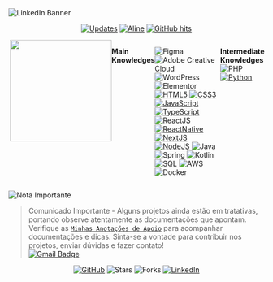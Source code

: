 <div>
  <div>
    <img 
      src="https://github.com/user-attachments/assets/23acd07c-e3da-4b17-8d0a-976ca2dfdd9a" 
      alt="LinkedIn Banner" 
    />
  </div>
  
<p align="center">
    <a href="https://github.com/AlineSilv?tab=followers" target="_blank"><img alt="Updates" src="https://img.shields.io/badge/--000000?style=flat-square&logo=RSS&logoColor=white"></a>
    <a href="https://github.com/AlineSilv" target="_blank"><img alt="Aline" src="https://badges.pufler.dev/visits/AlineSilv/AlineSilv?logo=GitHub&label=visits&color=success&logoColor=white&style=flat-square"/></a>
    <a href="https://github.com/AlineSilv/AlineSilv" target="_blank"><img alt="GitHub hits" src="https://img.shields.io/github/last-commit/AlineSilv/AlineSilv?label=profile%20updated&style=flat-square"></a>
</p>
  
<div style="display: flex"><br>
<img align='right' src='https://user-images.githubusercontent.com/5713670/87202985-820dcb80-c2b6-11ea-9f56-7ec461c497c3.gif' width='200'>

  <strong>Main Knowledges</strong>

![Figma](https://img.shields.io/badge/figma-%23F24E1E.svg?style=flat-square&logo=figma&logoColor=white)
![Adobe Creative Cloud](https://img.shields.io/badge/Adobe%20Creative%20Cloud-DA1F26.svg?style=flat-square&logo=Adobe%20Creative%20Cloud&logoColor=white)
![WordPress](https://img.shields.io/badge/WordPress-21759B?style=flat-square&logo=wordpress&logoColor=white)
![Elementor](https://img.shields.io/badge/Elementor-92003B?style=flat-square&logo=elementor&logoColor=white)
[![HTML5](https://img.shields.io/badge/html5-%23E34F26.svg?style=flat-square&logo=html5&logoColor=white)](https://www.w3.org/html/)
[![CSS3](https://img.shields.io/badge/css3-%231572B6.svg?style=flat-square&logo=css3&logoColor=white)](https://www.w3.org/Style/CSS/)
[![JavaScript](https://img.shields.io/badge/javascript-F7DF1E?logo=javascript&logoColor=000&style=flat-square)](https://www.javascript.com/)
[![TypeScript](https://img.shields.io/badge/typescript-3178C6?logo=typescript&logoColor=fff&style=flat-square)](https://www.typescriptlang.org/)
[![ReactJS](https://img.shields.io/badge/react-0c0626?logo=react&logoColor=459ab7&style=flat-square)](https://reactjs.org/)
[![ReactNative](https://img.shields.io/badge/reactnative-0c0626?logo=react&logoColor=459ab7&style=flat-square)](https://reactnative.dev/)
[![NextJS](https://img.shields.io/badge/nextjs-000?logo=next.js&logoColor=fff&style=flat-square)](https://nextjs.org/)
[![NodeJS](https://img.shields.io/badge/Node.js-339933?logo=Node.js&logoColor=fff&style=flat-square)](https://nodejs.org/en/)
![Java](https://img.shields.io/badge/Java-ED8B00?style=flat-square&logo=java&logoColor=white)
![Spring](https://img.shields.io/badge/spring-%236DB33F.svg?style=flat-square&logo=spring&logoColor=white)
![Kotlin](https://img.shields.io/badge/kotlin-%230095D5.svg?style=flat-square&logo=kotlin&logoColor=white)
![SQL](https://img.shields.io/badge/SQL-4479A1?style=flat-square&logo=postgresql&logoColor=white)
![AWS](https://img.shields.io/badge/AWS-232F3E?style=flat-square&logo=amazon-aws&logoColor=white)
![Docker](https://img.shields.io/badge/Docker-2496ED?style=flat-square&logo=docker&logoColor=white)


<strong>Intermediate Knowledges</strong><br>
![PHP](https://img.shields.io/badge/php-%23777BB4.svg?style=flat-square&logo=php&logoColor=white)
[![Python](https://img.shields.io/badge/Python-3776ab?logo=Python&logoColor=fff&style=flat-square)](https://www.python.org/)

 </div>

<div>
  
![Nota Importante](https://img.shields.io/badge/Nota-Importante-orange?style=for-the-badge)
> Comunicado Importante -  Alguns projetos ainda estão em tratativas, portando observe atentamente as documentações que apontam.
> Verifique as [`Minhas Anotações de Apoio`](https://garnet-shear-d8b.notion.site/Anota-es-de-Apoio-Sobre-Java-1459f9faccaa81ccbf20cd2ed35e0af4) para acompanhar documentações e dicas.
>Sinta-se a vontade para contribuir nos projetos, enviar dúvidas e fazer contato!</br>
> [![Gmail Badge](https://img.shields.io/badge/-alinealv.silv@gmail.com-181717?style=flat-square&logo=Gmail&logoColor=white)](mailto:alinealv.silv@gmail.com)
  
  <p align="center">
    <a href="https://github.com/AlineSilv" target="_blank"><img alt="GitHub" src="https://img.shields.io/badge/-@AlineSilv-181717?style=flat-square&logo=GitHub&logoColor=white"></a>
    <img alt="Stars" src="https://img.shields.io/github/stars/AlineSilv/AlineSilv?style=flat-square&labelColor=343b41"/> 
    <img alt="Forks" src="https://img.shields.io/github/forks/AlineSilv/AlineSilv?style=flat-square&labelColor=343b41"/>
    <a href="https://www.linkedin.com/in/AlineSilv" target="_blank"><img alt="LinkedIn" src="https://img.shields.io/badge/-LinkedIn-0077B5?style=flat-      square&logo=Linkedin&logoColor=white"></a>
  </p>
</div>
</div>
 
</div>
